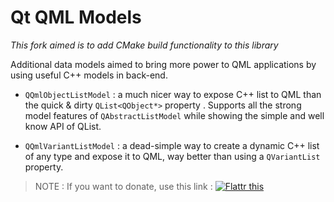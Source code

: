 Qt QML Models
=============

*This fork aimed is to add CMake build functionality to this library*

Additional data models aimed to bring more power to QML applications by using useful C++ models in back-end.

* `QQmlObjectListModel` : a much nicer way to expose C++ list to QML than the quick & dirty `QList<QObject*>` property . Supports all the strong model features of `QAbstractListModel` while showing the simple and well know API of QList.

* `QQmlVariantListModel` : a dead-simple way to create a dynamic C++ list of any type and expose it to QML, way better than using a `QVariantList` property.

> NOTE : If you want to donate, use this link : [![Flattr this](http://api.flattr.com/button/flattr-badge-large.png)](https://flattr.com/submit/auto?user_id=thebootroo&url=http://gitlab.unique-conception.org/qt-qml-tricks/qt-qml-models)
